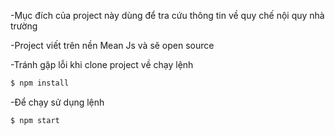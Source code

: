-Mục đích của project này dùng để tra cứu thông tin về quy chế nội quy nhà trường

-Project viết trên nền Mean Js và sẽ open source

-Tránh gặp lỗi khi clone project về chạy lệnh

```sh
$ npm install
```

-Để chạy sử dụng lệnh

```sh
$ npm start
```